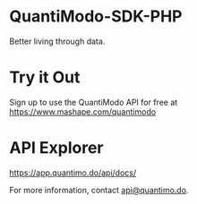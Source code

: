 # QuantiModo-SDK-PHP
Better living through data.

# Try it Out
Sign up to use the QuantiModo API for free at https://www.mashape.com/quantimodo

# API Explorer
https://app.quantimo.do/api/docs/

For more information, contact api@quantimo.do.
